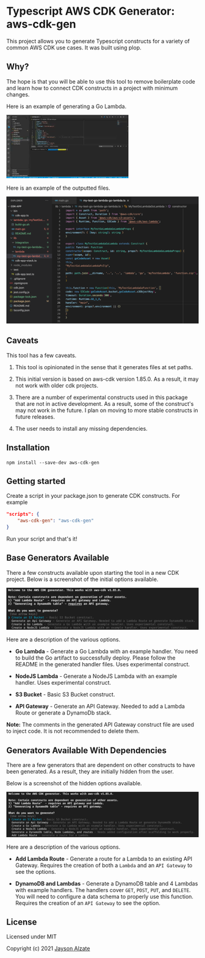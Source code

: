 Typescript AWS CDK Generator: aws-cdk-gen
======

This project allows you to generate Typescript constructs for a variety of common AWS CDK use cases. It was built using plop.

Why?
----
The hope is that you will be able to use this tool to remove boilerplate code and learn how to connect CDK constructs in a project with minimum changes.

Here is an example of generating a Go Lambda.

![alt text](https://github.com/alzateja/aws-cdk-gen/blob/main/assets/example-run.gif "Generation in action")

Here is an example of the outputted files.

![alt text](https://github.com/alzateja/aws-cdk-gen/blob/main/assets/generator-output.png "Generator output")


Caveats
----
This tool has a few caveats.

1. This tool is opinionated in the sense that it generates files at set paths.

2. This initial version is based on aws-cdk version 1.85.0. As a result, it may not work with older cdk projects.

3. There are a number of experimental constructs used in this package that are not in active development. As a result, some of the construct's may not work in the future. I plan on moving to more stable constructs in future releases.

4. The user needs to install any missing dependencies.

Installation
------------

    npm install --save-dev aws-cdk-gen
Getting started
------

Create a script in your package.json to generate CDK constructs. For example

```json
"scripts": {
    "aws-cdk-gen": "aws-cdk-gen"
}
```

Run your script and that's it!

Base Generators Available
-----
There a few constructs available upon starting the tool in a new CDK project. Below is a screenshot of the initial options available.

![alt text](https://github.com/alzateja/aws-cdk-gen/blob/main/assets/initial-options.png "Initial available options")

Here are a description of the various options.


* **Go Lambda** - Generate a Go Lambda with an example handler. You need to build the Go artifact to successfully deploy. Please follow the README in the generated handler files. Uses experimental construct.

* **NodeJS Lambda** - Generate a NodeJS Lambda with an example handler. Uses experimental construct.

* **S3 Bucket** - Basic S3 Bucket construct.

* **API Gateway** - Generate an API Gateway. Needed to add a Lambda Route or generate a DynamoDb stack.

**Note:** The comments in the generated API Gateway construct file are used to inject code. It is not recommended to delete them.


Generators Available With Dependencies
-----

There are a few generators that are dependent on other constructs to have been generated. As a result, they are initially hidden from the user.

Below is a screenshot of the hidden options available.

![alt text](https://github.com/alzateja/aws-cdk-gen/blob/main/assets/all-options.png "all available options")

Here are a description of the various options.

* **Add Lambda Route** - Generate a route for a Lambda to an existing API Gateway. Requires the creation of both a `Lambda` and an `API Gateway` to see the options.

* **DynamoDB and Lambdas** - Generate a DynamoDB table and 4 Lambdas with example handlers. The handlers cover `GET`, `POST`, `PUT`, and `DELETE`. You will need to configure a data schema to properly use this function. Requires the creation of an `API Gateway` to see the option.


License
-------

Licensed under MIT

Copyright (c) 2021 [Jayson Alzate](https://github.com//alzateja)
